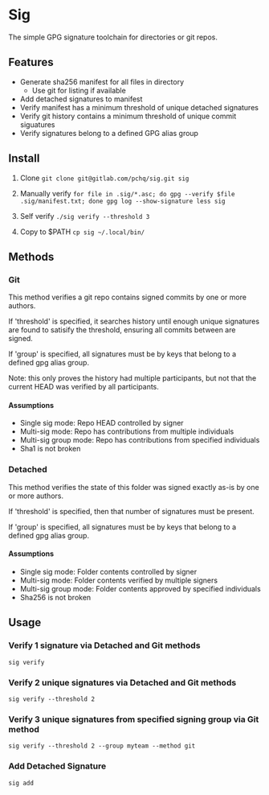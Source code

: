# Sig #

The simple GPG signature toolchain for directories or git repos.

## Features

  * Generate sha256 manifest for all files in directory
    * Use git for listing if available
  * Add detached signatures to manifest
  * Verify manifest has a minimum threshold of unique detached signatures
  * Verify git history contains a minimum threshold of unique commit siguatures
  * Verify signatures belong to a defined GPG alias group

## Install

  1. Clone
    ```
    git clone git@gitlab.com/pchq/sig.git sig
    ```

  2. Manually verify
    ```
    for file in .sig/*.asc; do gpg --verify $file .sig/manifest.txt; done
    gpg log --show-signature
    less sig
    ```

  3. Self verify
    ```
    ./sig verify --threshold 3
    ```

  4. Copy to $PATH
    ```
    cp sig ~/.local/bin/
    ```

## Methods

### Git

This method verifies a git repo contains signed commits by one or more authors.

If 'threshold' is specified, it searches history until enough unique signatures
are found to satisify the threshold, ensuring all commits between are signed.

If 'group' is specified, all signatures must be by keys that belong to a
defined gpg alias group.

Note: this only proves the history had multiple participants, but not that
the current HEAD was verified by all participants.

#### Assumptions
  - Single sig mode: Repo HEAD controlled by signer
  - Multi-sig mode: Repo has contributions from multiple individuals
  - Multi-sig group mode: Repo has contributions from specified individuals
  - Sha1 is not broken

### Detached

This method verifies the state of this folder was signed exactly as-is by one
or more authors.

If 'threshold' is specified, then that number of signatures must be present.

If 'group' is specified, all signatures must be by keys that belong to a
defined gpg alias group.

#### Assumptions
  - Single sig mode: Folder contents controlled by signer
  - Multi-sig mode: Folder contents verified by multiple signers
  - Multi-sig group mode: Folder contents approved by specified individuals
  - Sha256 is not broken

## Usage

### Verify 1 signature via Detached and Git methods

```
sig verify
```

### Verify 2 unique signatures via Detached and Git methods

```
sig verify --threshold 2
```

### Verify 3 unique signatures from specified signing group via Git method

```
sig verify --threshold 2 --group myteam --method git
```

### Add Detached Signature

```
sig add
```
